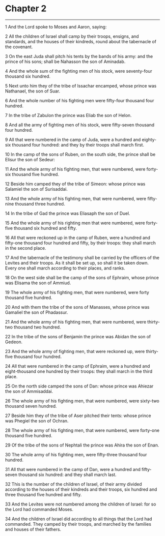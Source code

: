 # Chapter 2

***

1 And the Lord spoke to Moses and Aaron, saying:

2 All the children of Israel shall camp by their troops, ensigns, and standards, and the houses of their kindreds, round about the tabernacle of the covenant.

3 On the east Juda shall pitch his tents by the bands of his army: and the prince of his sons; shall be Nahasson the son of Aminadab.

4 And the whole sum of the fighting men of his stock, were seventy-four thousand six hundred.

5 Next unto him they of the tribe of Issachar encamped, whose prince was Nathanael, the son of Suar.

6 And the whole number of his fighting men were fifty-four thousand four hundred.

7 In the tribe of Zabulon the prince was Eliab the son of Helon.

8 And all the army of fighting men of his stock, were fifty-seven thousand four hundred.

9 All that were numbered in the camp of Juda, were a hundred and eighty-six thousand four hundred: and they by their troops shall march first.

10 In the camp of the sons of Ruben, on the south side, the prince shall be Elisur the son of Sedeur:

11 And the whole army of his fighting men, that were numbered, were forty-six thousand five hundred.

12 Beside him camped they of the tribe of Simeon: whose prince was Salamiel the son of Surisaddai.

13 And the whole army of his fighting men, that were numbered, were fifty-nine thousand three hundred.

14 In the tribe of Gad the prince was Eliasaph the son of Duel.

15 And the whole army of his righting men that were numbered, were forty-five thousand six hundred and fifty.

16 All that were reckoned up in the camp of Ruben, were a hundred and fifty-one thousand four hundred and fifty, by their troops: they shall march in the second place.

17 And the tabernacle of the testimony shall be carried by the officers of the Levites and their troops. As it shall be set up, so shall it be taken down. Every one shall march according to their places, and ranks.

18 On the west side shall be the camp of the sons of Ephraim, whose prince was Elisama the son of Ammiud.

19 The whole army of his fighting men, that were numbered, were forty thousand five hundred.

20 And with them the tribe of the sons of Manasses, whose prince was Gamaliel the son of Phadassur.

21 And the whole army of his fighting men, that were numbered, were thirty-two thousand two hundred.

22 In the tribe of the sons of Benjamin the prince was Abidan the son of Gedeon.

23 And the whole army of fighting men, that were reckoned up, were thirty-five thousand four hundred.

24 All that were numbered in the camp of Ephraim, were a hundred and eight-thousand one hundred by their troops: they shall march in the third place.

25 On the north side camped the sons of Dan: whose prince was Ahiezar the son of Ammisaddai.

26 The whole army of his fighting men, that were numbered, were sixty-two thousand seven hundred.

27 Beside him they of the tribe of Aser pitched their tents: whose prince was Phegiel the son of Ochran.

28 The whole army of his fighting men, that were numbered, were forty-one thousand five hundred.

29 Of the tribe of the sons of Nephtali the prince was Ahira the son of Enan.

30 The whole army of his fighting men, were fifty-three thousand four hundred.

31 All that were numbered in the camp of Dan, were a hundred and fifty-seven thousand six hundred: and they shall march last.

32 This is the number of the children of Israel, of their army divided according to the houses of their kindreds and their troops, six hundred and three thousand five hundred and fifty.

33 And the Levites were not numbered among the children of Israel: for so the Lord had commanded Moses.

34 And the children of Israel did according to all things that the Lord had commanded. They camped by their troops, and marched by the families and houses of their fathers.

